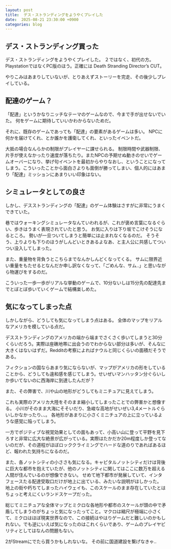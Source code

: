 ```yaml
---
layout: post
title:  デス・ストランディングをようやくプレイした
date:  2025-08-21 23:30:00 +0900
categories: blog
---
```


## デス・ストランディング買った

デス・ストランディングをようやくプレイした。
２ではなく、初代の方。PlaystationではなくPC版のほう。正確には Death Stranding Director’s CUT。

やりこみはあまりしていないが、とりあえずストーリーを完走、その後少しプレイしている。

## 配達のゲーム？

「配達」というかなりニッチなテーマのゲームなので、今まで手が出せないでいた。
何をゲームに期待していいかわからないためだ。

それに、既存のゲームであっても「配達」の要素があるゲームは多い。
NPCに何かを届けてくれ、とか誰かを護衛してくれ、といったイベントだ。

大抵の場合なんらかの制限がプレイヤーに課せられる。
制限時間や武器制限、片手が使えなかったり速度が落ちたり。またNPCの予期せぬ動きのせいでゲームオーバーになり、挙げ句イベントを最初からやりなおし、ということになってしまう。こういったことから面白さよりも面倒が勝ってしまい、個人的にはあまり「配達」ミッションにあまりいい印象はない。

## シミュレータとしての良さ

しかし、デスストランディングの「配達」のゲーム体験はさすがに非常にうまくできていた。

巷ではウォーキングシミュレータなんていわれるが、これが褒め言葉になるぐらい、歩きはうまく表現されていたと思う。
お気に入りは下り坂でこけそうになるところ。
勢いが一旦ついてしまうと簡単には止まれなくなるのだ。
そうそう、上りよりも下りのほうがしんどいときあるよなあ、と主人公に共感してついつい没入してしまった。

また、重量物を背負うとこちらまでなんかしんどくなってくる。
サムに限界近い重量をもたせるとなんだか申し訳なくなって、「ごめんな、サム..」と思いながら物運びをするのだ。

こういった一歩一歩がリアルな挙動のゲームで、10分ないしは15分先の配達先までとぼとぼ歩いていくゲームで結構楽しめた。

## 気になってしまった点

しかしながら、どうしても気になってしまう点はある。
全体のマップをリアルなアメリカを模している点だ。

デスストランディングのアメリカの端から端までさくさく歩いてしまうと30分くらいだろう。実際は座礁地帯に出会うのでわからない部分は多いが、そんなに大きくはないはずだ。Redditの考察によればナウルと同じくらいの面積だそうである。

フィクションの国ならあまり気にならないが、マップがアメリカの形をしていることから、どうしても違和感を感じてしまう。せいぜいマンハッタン分ぐらいしか歩いてないのに西海岸に到達したんだが？

また、その弊害で、川や山の地形がどうしてもミニチュアに見えてしまう。

これも実際のアメリカ大陸をそのまま縮小してしまったことでの弊害かと想像する。
小川がそのまま大海にそそいだり、急峻な高地がせいぜい3,4メートルぐらいしかなかったり、、。
各地形があまりに小さくミニチュアの上に立っているような感覚に陥ってしまう。

一方でポジティブな視覚効果としての面もあって、小高い山に登って平野を見下ろすと非常に広大な絶景が広がっている。実際はたかだか20m程度しか登ってないのだが、その道程がほぼロッククライミングでハードな道のりであればあるほど、報われた気持ちになるのだ。

また、各ノットシティの小ささも気になる。キャピタルノットシティだけは背後に巨大な都市を抱えていたが、他のノットシティに関してはここに数万を超える人間が住んでいるのが想像できない。
せめて地下都市が発展していて、インタフェースたる配達受取口だけが地上に出ている、みたいな説明がほしかった。
地上の街や朽ちてしまったハイウェイも、このスケールのまま存在していたとはちょっと考えにくいランドスケープだった。

総じてミニチュアな全体マップとミクロな各地形や都市のスケールが頭の中で矛盾してしまうのがちょっと気になったってこと。マクロは縮尺が極端に小さくて、ミクロはほぼ現実世界なので、この接続はやはりゲームだと難しいのかもしれない。でも逆にいえば気になったのはこれくらいであり、ゲームのプレイヤビリティとしてはなんの問題もない。

2がStreamにでたら買うかもしれないな。
その前に国道建設を繋げなきゃ..
